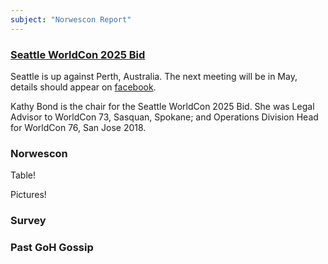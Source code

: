 ```yaml
---
subject: "Norwescon Report"
---
```


### [Seattle WorldCon 2025 Bid](https://www.facebook.com/Seattle2025/)

Seattle is up against Perth, Australia. The next meeting will be in May, details should appear on [facebook](https://www.facebook.com/Seattle2025/).

Kathy Bond is the chair for the Seattle WorldCon 2025 Bid.  She was Legal Advisor to WorldCon 73, Sasquan, Spokane; and Operations Division Head for WorldCon 76, San Jose 2018.


### Norwescon 

Table!

Pictures!

### Survey

### Past GoH Gossip
